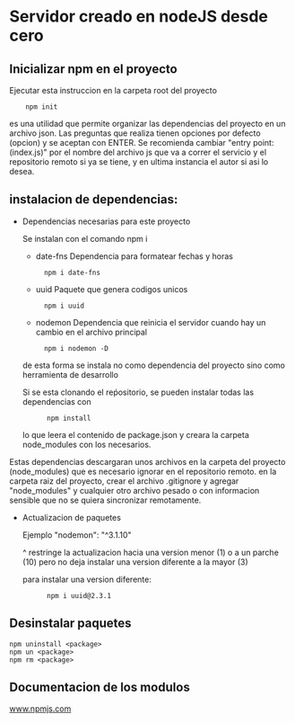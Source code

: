 # Servidor creado en nodeJS desde cero

## Inicializar npm en el proyecto

Ejecutar esta instruccion en la carpeta root del proyecto

        npm init

es una utilidad que permite organizar las dependencias del proyecto en un archivo json. Las preguntas que realiza tienen opciones por defecto (opcion) y se aceptan con ENTER.
Se recomienda cambiar "entry point: (index.js)" por el nombre del archivo js que va a correr el servicio y el repositorio remoto si ya se tiene, y en ultima instancia el autor si asi lo desea.

## instalacion de dependencias:
* Dependencias necesarias para este proyecto

    Se instalan con el comando
        npm i <paquete> <opciones>

    - date-fns
    Dependencia para formatear fechas y horas
        
            npm i date-fns

    - uuid
    Paquete que genera codigos unicos
        
            npm i uuid

    - nodemon
    Dependencia que reinicia el servidor cuando hay un cambio en el archivo principal
        
            npm i nodemon -D

    de esta forma se instala no como dependencia del proyecto sino como herramienta de desarrollo

    Si se esta clonando el reṕositorio, se pueden instalar todas las dependencias con
        
            npm install

    lo que leera el contenido de package.json y creara la carpeta node_modules con los necesarios.

Estas dependencias descargaran unos archivos en la carpeta del proyecto (node_modules) que es necesario ignorar en el repositorio remoto. en la carpeta raiz del proyecto, crear el archivo .gitignore y agregar "node_modules" y cualquier otro archivo pesado o con informacion sensible que no se quiera sincronizar remotamente.
    
* Actualizacion de paquetes
    
    Ejemplo "nodemon": "^3.1.10"

    ^ restringe la actualizacion hacia una version menor (1) o a un parche (10) pero no deja instalar
    una version diferente a la mayor (3)

    para instalar una version diferente:
    
            npm i uuid@2.3.1

## Desinstalar paquetes
    
    npm uninstall <package>
    npm un <package>
    npm rm <package>

## Documentacion de los modulos 

www.npmjs.com 










